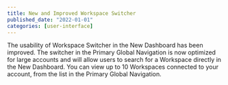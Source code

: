 ```yaml
---
title: New and Improved Workspace Switcher
published_date: "2022-01-01"
categories: [user-interface]
---
```

The usability of Workspace Switcher in the New Dashboard has been improved. The switcher in the Primary Global Navigation is now optimized for large accounts and will allow users to search for a Workspace directly in the New Dashboard. You can view up to 10 Workspaces connected to your account, from the list in the Primary Global Navigation.
